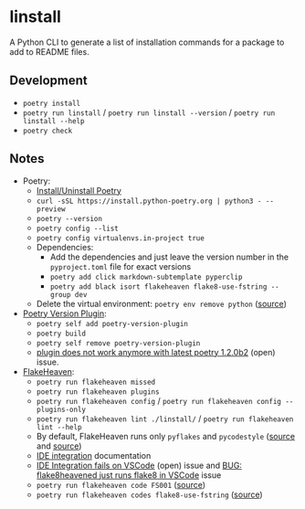 # linstall

A Python CLI to generate a list of installation commands for a package to add to README files.

## Development

- `poetry install`
- `poetry run linstall` / `poetry run linstall --version` / `poetry run linstall --help`
- `poetry check`

## Notes

- Poetry:
  - [Install/Uninstall Poetry](https://python-poetry.org/docs/master/#installation)
  - `curl -sSL https://install.python-poetry.org | python3 - --preview`
  - `poetry --version`
  - `poetry config --list`
  - `poetry config virtualenvs.in-project true`
  - Dependencies:
    - Add the dependencies and just leave the version number in the `pyproject.toml` file for exact versions
    - `poetry add click markdown-subtemplate pyperclip`
    - `poetry add black isort flakeheaven flake8-use-fstring --group dev`
  - Delete the virtual environment: `poetry env remove python` ([source](https://github.com/python-poetry/poetry/issues/926#issuecomment-710056079))
- [Poetry Version Plugin](https://github.com/tiangolo/poetry-version-plugin):
  - `poetry self add poetry-version-plugin`
  - `poetry build`
  - `poetry self remove poetry-version-plugin`
  - [plugin does not work anymore with latest poetry 1.2.0b2](https://github.com/tiangolo/poetry-version-plugin/issues/25) (open) issue.
- [FlakeHeaven](https://github.com/flakeheaven/flakeheaven):
  - `poetry run flakeheaven missed`
  - `poetry run flakeheaven plugins`
  - `poetry run flakeheaven config` / `poetry run flakeheaven config --plugins-only`
  - `poetry run flakeheaven lint ./linstall/` / `poetry run flakeheaven lint --help`
  - By default, FlakeHeaven runs only `pyflakes` and `pycodestyle` ([source](https://flakeheaven.readthedocs.io/en/latest/config.html) and [source](https://flakeheaven.readthedocs.io/en/latest/plugins.html))
  - [IDE integration](https://flakeheaven.readthedocs.io/en/latest/ide.html) documentation
  - [IDE Integration fails on VSCode](https://github.com/flakeheaven/flakeheaven/issues/32) (open) issue and [BUG: flake8heavened just runs flake8 in VSCode](https://github.com/flakeheaven/flakeheaven/issues/127) issue
  - `poetry run flakeheaven code FS001` ([source](https://flakeheaven.readthedocs.io/en/latest/commands/code.html))
  - `poetry run flakeheaven codes flake8-use-fstring` ([source](https://flakeheaven.readthedocs.io/en/latest/commands/codes.html))
